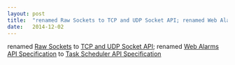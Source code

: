 ```yaml
---
layout: post
title:  "renamed Raw Sockets to TCP and UDP Socket API; renamed Web Alarms API Specification to Task Scheduler API Specification"
date:   2014-12-02
---
```


renamed <a href="http://www.w3.org/TR/raw-sockets/">Raw Sockets</a> to <a href="http://www.w3.org/TR/tcp-udp-sockets/">TCP and UDP Socket API</a>; renamed <a href="http://www.w3.org/TR/web-alarms/">Web Alarms API Specification</a> to <a href="http://www.w3.org/TR/task-scheduler/">Task Scheduler API Specification</a>
